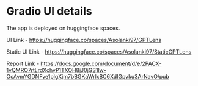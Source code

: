 # Gradio UI details

The app is deployed on huggingface spaces.

UI Link - https://huggingface.co/spaces/Asolanki97/GPTLens

Static UI Link - https://huggingface.co/spaces/Asolanki97/StaticGPTLens

Report Link - https://docs.google.com/document/d/e/2PACX-1vQMRO7rtLrdXchyP1TXOH8jJ0jGS1lw-OcAvmYGDNFve1plgXjm7bBGKaWrlxBC6XdIGpvku3ArNavO/pub
